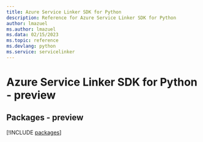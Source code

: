 ```yaml
---
title: Azure Service Linker SDK for Python
description: Reference for Azure Service Linker SDK for Python
author: lmazuel
ms.author: lmazuel
ms.data: 02/15/2023
ms.topic: reference
ms.devlang: python
ms.service: servicelinker
---
```

# Azure Service Linker SDK for Python - preview
## Packages - preview
[!INCLUDE [packages](service-linker-index.md)]